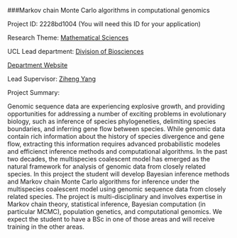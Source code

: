 ###Markov chain Monte Carlo algorithms in computational genomics

Project ID: 2228bd1004
(You will need this ID for your application)

Research Theme: [Mathematical Sciences](../themes/mathematical-sciences.md)

UCL Lead department: [Division of Biosciences](../departments/division-of-biosciences.md)

[Department Website](https://www.ucl.ac.uk/biosciences)

Lead Supervisor: [Ziheng Yang](https://iris.ucl.ac.uk/iris/browse/profile?upi=ZYANG48)

Project Summary:

Genomic sequence data are experiencing explosive growth, and providing opportunities for addressing a number of exciting problems in evolutionary biology, such as inference of species phylogeneties, delimiting species boundaries, and inferring gene flow between species. While genomic data contain rich information about the history of species divergence and gene flow, extracting this information requires advanced probabilistic modeles and efficienct inference methods and computational algorithms. In the past two decades, the multispecies coalescent model has emerged as the natural framework for analysis of genomic data from closely related species. In this project the student will develop Bayesian inference methods and Markov chain Monte Carlo algorithms for inference under the multispecies coalescent model using genomic sequence data from closely related species. The project is multi-disciplinary and involves expertise in Markov chain theory, statistical inference, Bayesian computation (in particular MCMC), population genetics, and computational genomics. We expect the student to have a BSc in one of those areas and will receive training in the other areas.